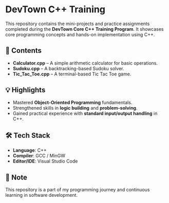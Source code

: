 # DevTown C++ Training

This repository contains the mini-projects and practice assignments completed during the **DevTown Core C++ Training Program**. It showcases core programming concepts and hands-on implementation using C++.

## 📁 Contents

- **Calculator.cpp** – A simple arithmetic calculator for basic operations.  
- **Sudoku.cpp** – A backtracking-based Sudoku solver.  
- **Tic_Tac_Toe.cpp** – A terminal-based Tic Tac Toe game.

## 💡 Highlights

- Mastered **Object-Oriented Programming** fundamentals.
- Strengthened skills in **logic building** and **problem-solving**.
- Gained practical experience with **standard input/output handling** in C++.

## 🛠 Tech Stack

- **Language**: C++  
- **Compiler**: GCC / MinGW  
- **Editor/IDE**: Visual Studio Code

## 📌 Note

This repository is a part of my programming journey and continuous learning in software development.  

